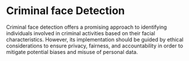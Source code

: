 
# Criminal face Detection 

 Criminal face detection offers a promising approach to identifying individuals involved in criminal activities based on their facial characteristics. However, its implementation should be guided by ethical considerations to ensure privacy, fairness, and accountability in order to mitigate potential biases and misuse of personal data.





